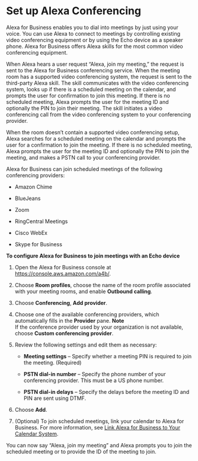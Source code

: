 # Set up Alexa Conferencing<a name="setup-conferencing"></a>

Alexa for Business enables you to dial into meetings by just using your voice\. You can use Alexa to connect to meetings by controlling existing video conferencing equipment or by using the Echo device as a speaker phone\. Alexa for Business offers Alexa skills for the most common video conferencing equipment\.

When Alexa hears a user request “Alexa, join my meeting,” the request is sent to the Alexa for Business conferencing service\. When the meeting room has a supported video conferencing system, the request is sent to the third\-party Alexa skill\. The skill communicates with the video conferencing system, looks up if there is a scheduled meeting on the calendar, and prompts the user for confirmation to join this meeting\. If there is no scheduled meeting, Alexa prompts the user for the meeting ID and optionally the PIN to join their meeting\. The skill initiates a video conferencing call from the video conferencing system to your conferencing provider\.

When the room doesn’t contain a supported video conferencing setup, Alexa searches for a scheduled meeting on the calendar and prompts the user for a confirmation to join the meeting\. If there is no scheduled meeting, Alexa prompts the user for the meeting ID and optionally the PIN to join the meeting, and makes a PSTN call to your conferencing provider\.

Alexa for Business can join scheduled meetings of the following conferencing providers:

+ Amazon Chime

+ BlueJeans

+ Zoom

+ RingCentral Meetings

+ Cisco WebEx

+ Skype for Business

**To configure Alexa for Business to join meetings with an Echo device**

1. Open the Alexa for Business console at [https://console\.aws\.amazon\.com/a4b/](https://console.aws.amazon.com/a4b/)\.

1. Choose **Room profiles**, choose the name of the room profile associated with your meeting rooms, and enable **Outbound calling**\.

1. Choose **Conferencing**, **Add provider**\.

1. Choose one of the available conferencing providers, which automatically fills in the **Provider** pane\.
**Note**  
If the conference provider used by your organization is not available, choose **Custom conferencing provider**\.

1. Review the following settings and edit them as necessary:

   + **Meeting settings** – Specify whether a meeting PIN is required to join the meeting\. \(Required\)

   + **PSTN dial\-in number** – Specify the phone number of your conferencing provider\. This must be a US phone number\.

   + **PSTN dial\-in delays** – Specify the delays before the meeting ID and PIN are sent using DTMF\.

1. Choose **Add**\.

1. \(Optional\) To join scheduled meetings, link your calendar to Alexa for Business\. For more information, see [Link Alexa for Business to Your Calendar System](manage-calendaring.md)\.

You can now say “Alexa, join my meeting” and Alexa prompts you to join the scheduled meeting or to provide the ID of the meeting to join\.